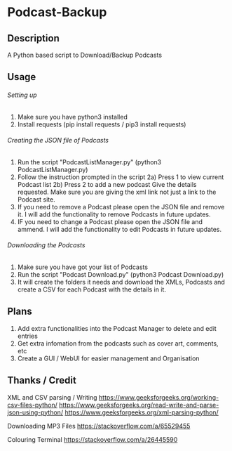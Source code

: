 # Podcast-Backup

## Description
A Python based script to Download/Backup Podcasts


## Usage
###### Setting up
1) Make sure you have python3 installed
2) Install requests (pip install requests  /  pip3 install requests)

###### Creating the JSON file of Podcasts
1) Run the script "PodcastListManager.py" (python3 PodcastListManager.py)
2) Follow the instruction prompted in the script
    2a) Press 1 to view current Podcast list
    2b) Press 2 to add a new podcast
        Give the details requested. Make sure you are giving the xml link not just a link to the Podcast site.
3) If you need to remove a Podcast please open the JSON file and remove it. I will add the functionality to remove Podcasts in future updates.
4) IF you need to change a Podcast please open the JSON file and ammend. I will add the functionality to edit Podcasts in future updates.

###### Downloading the Podcasts
1) Make sure you have got your list of Podcasts
2) Run the script "Podcast Download.py"  (python3 Podcast Download.py)
3) It will create the folders it needs and download the XMLs, Podcasts and create a CSV for each Podcast with the details in it.


## Plans
1) Add extra functionalities into the Podcast Manager to delete and edit entries
2) Get extra infomation from the podcasts such as cover art, comments, etc
3) Create a GUI / WebUI for easier management and Organisation


## Thanks / Credit

XML and CSV parsing / Writing
https://www.geeksforgeeks.org/working-csv-files-python/
https://www.geeksforgeeks.org/read-write-and-parse-json-using-python/
https://www.geeksforgeeks.org/xml-parsing-python/

Downloading MP3 Files
https://stackoverflow.com/a/65529455

Colouring Terminal
https://stackoverflow.com/a/26445590